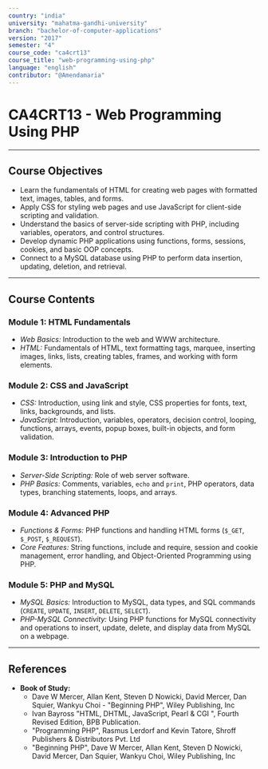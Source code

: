 ```yaml
---
country: "india"
university: "mahatma-gandhi-university"
branch: "bachelor-of-computer-applications"
version: "2017"
semester: "4"
course_code: "ca4crt13"
course_title: "web-programming-using-php"
language: "english"
contributor: "@Amendamaria"
---
```

# CA4CRT13 - Web Programming Using PHP

---
## Course Objectives

* Learn the fundamentals of HTML for creating web pages with formatted text, images, tables, and forms.
* Apply CSS for styling web pages and use JavaScript for client-side scripting and validation.
* Understand the basics of server-side scripting with PHP, including variables, operators, and control structures.
* Develop dynamic PHP applications using functions, forms, sessions, cookies, and basic OOP concepts.
* Connect to a MySQL database using PHP to perform data insertion, updating, deletion, and retrieval.

---
## Course Contents


### Module 1: HTML Fundamentals
* *Web Basics:* Introduction to the web and WWW architecture.
* *HTML:* Fundamentals of HTML, text formatting tags, marquee, inserting images, links, lists, creating tables, frames, and working with form elements.

### Module 2: CSS and JavaScript
* *CSS:* Introduction, using link and style, CSS properties for fonts, text, links, backgrounds, and lists.
* *JavaScript:* Introduction, variables, operators, decision control, looping, functions, arrays, events, popup boxes, built-in objects, and form validation.

### Module 3: Introduction to PHP
* *Server-Side Scripting:* Role of web server software.
* *PHP Basics:* Comments, variables, `echo` and `print`, PHP operators, data types, branching statements, loops, and arrays.

### Module 4: Advanced PHP
* *Functions & Forms:* PHP functions and handling HTML forms (`$_GET`, `$_POST`, `$_REQUEST`).
* *Core Features:* String functions, include and require, session and cookie management, error handling, and Object-Oriented Programming using PHP.

### Module 5: PHP and MySQL
* *MySQL Basics:* Introduction to MySQL, data types, and SQL commands (`CREATE`, `UPDATE`, `INSERT`, `DELETE`, `SELECT`).
* *PHP-MySQL Connectivity:* Using PHP functions for MySQL connectivity and operations to insert, update, delete, and display data from MySQL on a webpage.

---
## References
* **Book of Study:**
    * Dave W Mercer, Allan Kent, Steven D Nowicki, David Mercer, Dan Squier, Wankyu Choi - "Beginning PHP", Wiley Publishing, Inc
    * Ivan Bayross "HTML, DHTML, JavaScript, Pearl & CGI ", Fourth Revised Edition, BPB Publication.
    * "Programming PHP", Rasmus Lerdorf and Kevin Tatore, Shroff Publishers & Distributors Pvt. Ltd
    * "Beginning PHP", Dave W Mercer, Allan Kent, Steven D Nowicki, David Mercer, Dan Squier, Wankyu Choi, Wiley Publishing, Inc
